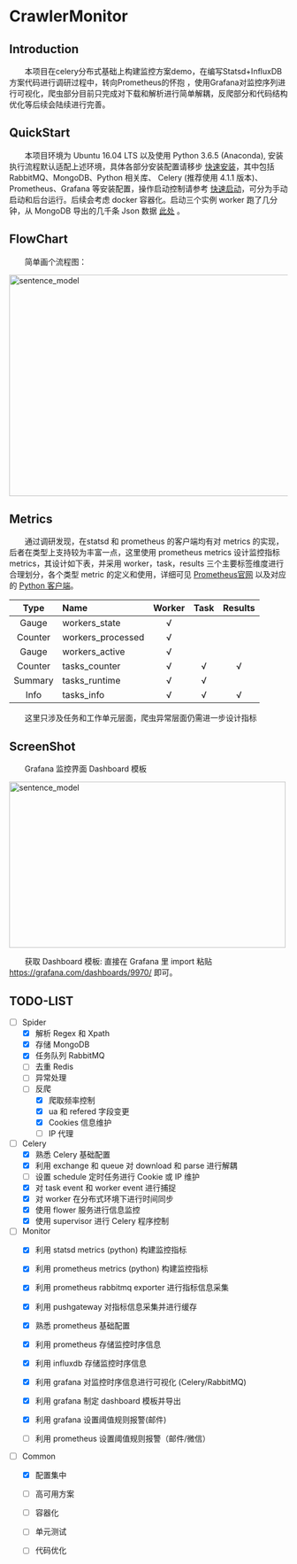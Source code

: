 # CrawlerMonitor

## Introduction
&emsp;&emsp;本项目在celery分布式基础上构建监控方案demo，在编写Statsd+InfluxDB方案代码进行调研过程中，转向Prometheus的怀抱 ，使用Grafana对监控序列进行可视化，爬虫部分目前只完成对下载和解析进行简单解耦，反爬部分和代码结构优化等后续会陆续进行完善。

## QuickStart
&emsp;&emsp;本项目环境为 Ubuntu 16.04 LTS 以及使用 Python 3.6.5 (Anaconda), 安装执行流程默认适配上述环境，具体各部分安装配置请移步 [快速安装](https://github.com/adrianyoung/CrawlerMonitor/wiki/%E5%BF%AB%E9%80%9F%E5%AE%89%E8%A3%85)，其中包括 RabbitMQ、MongoDB、Python 相关库、 Celery (推荐使用 4.1.1 版本)、Prometheus、Grafana 等安装配置，操作启动控制请参考 [快速启动](https://github.com/adrianyoung/CrawlerMonitor/wiki/%E5%BF%AB%E9%80%9F%E5%90%AF%E5%8A%A8)，可分为手动启动和后台运行。后续会考虑 docker 容器化。启动三个实例 worker 跑了几分钟，从 MongoDB 导出的几千条 Json 数据 [此处](https://drive.google.com/file/d/1Vy71M9Jy7Mj4rFRCoj-PRvztsJbZOIJ8/view?usp=sharing) 。

## FlowChart  
&emsp;&emsp;简单画个流程图：  

<img src="https://drive.google.com/uc?export=view&id=1GO8Pdn77eM73cuiODSVpwIZ5T0gC0wFr" width = "650" height = "400" alt="sentence_model" align=center /> 

## Metrics
&emsp;&emsp;通过调研发现，在statsd 和 prometheus 的客户端均有对 metrics 的实现，后者在类型上支持较为丰富一点，这里使用 prometheus metrics 设计监控指标 metrics，其设计如下表，并采用 worker，task，results 三个主要标签维度进行合理划分，各个类型 metric 的定义和使用，详细可见 [Prometheus官网](https://prometheus.io/docs/concepts/metric_types/) 以及对应的 [Python 客户端](https://github.com/prometheus/client_python)。  


|Type|Name|Worker|Task|Results|
|:--:|:---|:----:|:--:|:-----:|
|Gauge|workers_state|√|||
|Counter|workers_processed|√|||
|Gauge|workers_active|√|||
|Counter|tasks_counter|√|√|√|
|Summary|tasks_runtime|√|√||
|Info|tasks_info|√|√|√|  
  
&emsp;&emsp;这里只涉及任务和工作单元层面，爬虫异常层面仍需进一步设计指标

## ScreenShot
&emsp;&emsp;Grafana 监控界面 Dashboard 模板  

<img src="https://drive.google.com/uc?export=view&id=18DeLCoc08Gws6hPjOfpCTTALIiS6QC2B" width = "500" height = "300" alt="sentence_model" align=center />  

&emsp;&emsp;获取 Dashboard 模板: 直接在 Grafana 里 import 粘贴 https://grafana.com/dashboards/9970/ 即可。


## TODO-LIST
- [ ] Spider
  - [x] 解析 Regex 和 Xpath
  - [x] 存储 MongoDB
  - [x] 任务队列 RabbitMQ
  - [ ] 去重 Redis
  - [ ] 异常处理
  - [ ] 反爬
    - [x] 爬取频率控制
    - [x] ua 和 refered 字段变更
    - [x] Cookies 信息维护
    - [ ] IP 代理

- [ ] Celery
  - [x] 熟悉 Celery 基础配置
  - [x] 利用 exchange 和 queue 对 download 和 parse 进行解耦
  - [ ] 设置 schedule 定时任务进行 Cookie 或 IP 维护
  - [x] 对 task event 和 worker event 进行捕捉
  - [x] 对 worker 在分布式环境下进行时间同步
  - [x] 使用 flower 服务进行信息监控
  - [x] 使用 supervisor 进行 Celery 程序控制

- [ ] Monitor
  - [x] 利用 statsd metrics (python) 构建监控指标 
  - [x] 利用 prometheus metrics (python) 构建监控指标
  - [x] 利用 prometheus rabbitmq exporter 进行指标信息采集
  - [x] 利用 pushgateway 对指标信息采集并进行缓存
  - [x] 熟悉 prometheus 基础配置
  - [x] 利用 prometheus 存储监控时序信息
  - [x] 利用 influxdb 存储监控时序信息
  - [x] 利用 grafana 对监控时序信息进行可视化 (Celery/RabbitMQ)
  - [x] 利用 grafana 制定 dashboard 模板并导出
  - [x] 利用 grafana 设置阈值规则报警(邮件)  
  - [ ] 利用 prometheus 设置阈值规则报警（邮件/微信）

  
 - [ ] Common
   - [x] 配置集中
   - [ ] 高可用方案
   - [ ] 容器化
   - [ ] 单元测试
   - [ ] 代码优化 
   
